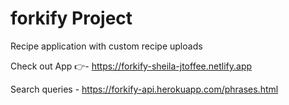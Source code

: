 # forkify Project

Recipe application with custom recipe uploads

Check out App 👉- https://forkify-sheila-jtoffee.netlify.app

Search queries - https://forkify-api.herokuapp.com/phrases.html
